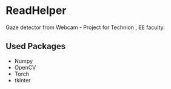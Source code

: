 # ReadHelper
Gaze detector from Webcam - Project for Technion , EE faculty.

## Used Packages ##
* Numpy
* OpenCV
* Torch
* tkinter
